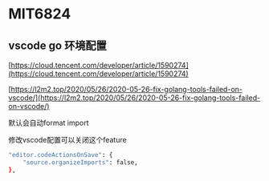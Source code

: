 # MIT6824

## vscode go 环境配置

[https://cloud.tencent.com/developer/article/1590274](https://cloud.tencent.com/developer/article/1590274)

[https://l2m2.top/2020/05/26/2020-05-26-fix-golang-tools-failed-on-vscode/](https://l2m2.top/2020/05/26/2020-05-26-fix-golang-tools-failed-on-vscode/)

默认会自动format import

修改vscode配置可以关闭这个feature

```bash
"editor.codeActionsOnSave": {
	"source.organizeImports": false,
},
```
